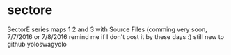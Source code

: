 # sectore
SectorE series maps 1 2 and 3 with Source Files
(comming very soon, 7/7/2016 or 7/8/2016 remind me if I don't post it by these days :) still new to github yoloswagyolo
